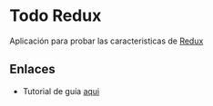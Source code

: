 # Todo Redux

Aplicación para probar las caracteristicas de [Redux](https://es.redux.js.org/) 

## Enlaces

- Tutorial de guía [aqui](https://es.redux.js.org/docs/basico/ejemplo-todos.html)

